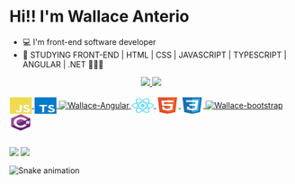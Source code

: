 # Hi!! I'm Wallace Anterio
- 💻 I'm front-end software developer
- 🌱 STUDYING FRONT-END | HTML | CSS | JAVASCRIPT | TYPESCRIPT | ANGULAR | .NET 🚀🚀🚀

<div align="center">
  <a href="https://github.com/WallaceAnterio">
  <img height="180em" src="https://github-readme-stats.vercel.app/api?username=WallaceAnterio&show_icons=true&theme=dracula&include_all_commits=true&count_private=true"/>
  <img height="180em" src="https://github-readme-stats.vercel.app/api/top-langs/?username=WallaceAnterio&layout=compact&langs_count=7&theme=dracula"/>
</div>
  
  <div style="display: inline_block"><br>
  <img align="center" alt="Wallace-Js" height="30" width="40" src="https://raw.githubusercontent.com/devicons/devicon/master/icons/javascript/javascript-plain.svg">
  <img align="center" alt="Wallace-Ts" height="30" width="40" src="https://raw.githubusercontent.com/devicons/devicon/master/icons/typescript/typescript-plain.svg">
  <img align="center" alt="Wallace-Angular" height="30" width="40" src="https://cdn.jsdelivr.net/gh/devicons/devicon/icons/angularjs/angularjs-original.svg" />
  <img align="center" alt="Wallace-React" height="30" width="40" src="https://raw.githubusercontent.com/devicons/devicon/master/icons/react/react-original.svg">
  <img align="center" alt="Wallace-HTML" height="30" width="40" src="https://raw.githubusercontent.com/devicons/devicon/master/icons/html5/html5-original.svg">
  <img align="center" alt="Wallace-CSS" height="30" width="40" src="https://raw.githubusercontent.com/devicons/devicon/master/icons/css3/css3-original.svg">
  <img align="center" alt="Wallace-bootstrap"  height="30" width="40" src="https://cdn.jsdelivr.net/gh/devicons/devicon/icons/bootstrap/bootstrap-original.svg" />
  <img align="center" alt="Wallace-Csharp" height="30" width="40" src="https://raw.githubusercontent.com/devicons/devicon/master/icons/csharp/csharp-original.svg">
 
<!--   <img align="right" alt="Wallace-pic" height="150" style="border-radius:50px;" src="https://media.discordapp.net/attachments/639956127056134178/890373478988013628/Publicacoes_Instagram_1_1.png?width=676&height=676"> -->
</div>
  
  ##
  
  <div> 
  <a href = "mailto:wallacesanterio@gmail.com"><img src="https://img.shields.io/badge/-Gmail-%23333?style=for-the-badge&logo=gmail&logoColor=white" target="_blank"></a>
  <a href="https://www.linkedin.com/in/wallaceanterio/" target="_blank"><img src="https://img.shields.io/badge/-LinkedIn-%230077B5?style=for-the-badge&logo=linkedin&logoColor=white" target="_blank"></a> 

  ![Snake animation](https://github.com/WallaceAnterio/WallaceAnterio/blob/output/github-contribution-grid-snake.svg)
 
</div>
  
